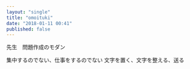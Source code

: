 ```yaml
---
layout: "single"
title: "omoituki"
date: "2018-01-11 00:41"
published: false
---
```


先生　問題作成のモダン

集中するのでない、仕事をするのでない
文字を置く、文字を整える、送る
